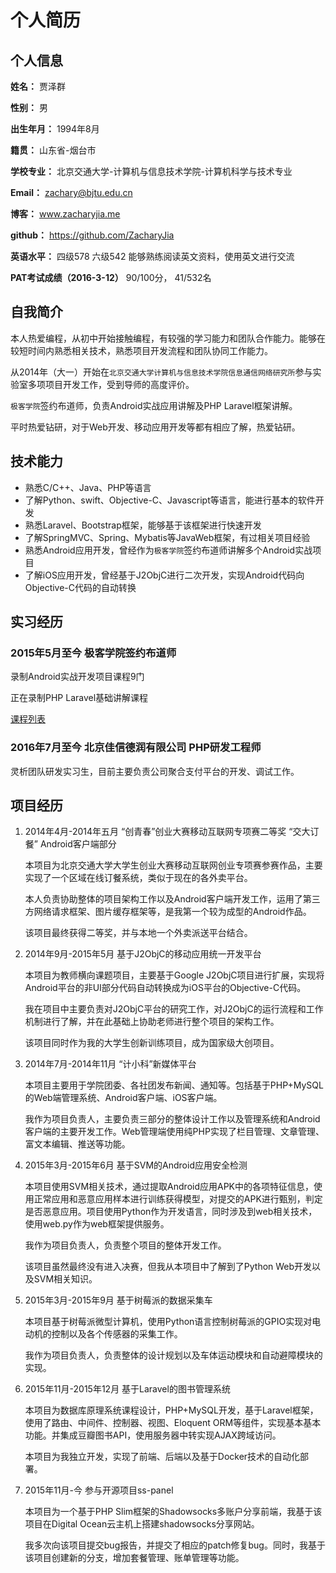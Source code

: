 # 个人简历

## 个人信息

**姓名：** 贾泽群

**性别：** 男

**出生年月：** 1994年8月

**籍贯：** 山东省-烟台市

**学校专业：** 北京交通大学-计算机与信息技术学院-计算机科学与技术专业

**Email：** zachary@bjtu.edu.cn

**博客：** www.zacharyjia.me

**github：** https://github.com/ZacharyJia

**英语水平：** 四级578  六级542  能够熟练阅读英文资料，使用英文进行交流 

**PAT考试成绩（2016-3-12）** 90/100分， 41/532名

## 自我简介

本人热爱编程，从初中开始接触编程，有较强的学习能力和团队合作能力。能够在较短时间内熟悉相关技术，熟悉项目开发流程和团队协同工作能力。

从2014年（大一）开始在`北京交通大学计算机与信息技术学院信息通信网络研究所`参与实验室多项项目开发工作，受到导师的高度评价。

`极客学院`签约布道师，负责Android实战应用讲解及PHP Laravel框架讲解。

平时热爱钻研，对于Web开发、移动应用开发等都有相应了解，热爱钻研。

## 技术能力

* 熟悉C/C++、Java、PHP等语言
* 了解Python、swift、Objective-C、Javascript等语言，能进行基本的软件开发
* 熟悉Laravel、Bootstrap框架，能够基于该框架进行快速开发
* 了解SpringMVC、Spring、Mybatis等JavaWeb框架，有过相关项目经验
* 熟悉Android应用开发，曾经作为`极客学院`签约布道师讲解多个Android实战项目
* 了解iOS应用开发，曾经基于J2ObjC进行二次开发，实现Android代码向Objective-C代码的自动转换

## 实习经历

### 2015年5月至今  极客学院签约布道师

   录制Android实战开发项目课程9门

   正在录制PHP Laravel基础讲解课程

   [课程列表](http://my.jikexueyuan.com/zacharyjia/record)
   
### 2016年7月至今 北京佳信德润有限公司 PHP研发工程师

   灵析团队研发实习生，目前主要负责公司聚合支付平台的开发、调试工作。
   
## 项目经历

1. 2014年4月-2014年五月 “创青春”创业大赛移动互联网专项赛二等奖 “交大订餐” Android客户端部分
   
   本项目为北京交通大学大学生创业大赛移动互联网创业专项赛参赛作品，主要实现了一个区域在线订餐系统，类似于现在的各外卖平台。
   
   本人负责协助整体的项目架构工作以及Android客户端开发工作，运用了第三方网络请求框架、图片缓存框架等，是我第一个较为成型的Android作品。
   
   该项目最终获得二等奖，并与本地一个外卖派送平台结合。
   
2. 2014年9月-2015年5月 基于J2ObjC的移动应用统一开发平台
   
   本项目为教师横向课题项目，主要基于Google J2ObjC项目进行扩展，实现将Android平台的非UI部分代码自动转换成为iOS平台的Objective-C代码。
   
   我在项目中主要负责对J2ObjC平台的研究工作，对J2ObjC的运行流程和工作机制进行了解，并在此基础上协助老师进行整个项目的架构工作。
   
   该项目同时作为我的大学生创新训练项目，成为国家级大创项目。
   
3. 2014年7月-2014年11月 “计小科”新媒体平台
   
   本项目主要用于学院团委、各社团发布新闻、通知等。包括基于PHP+MySQL的Web端管理系统、Android客户端、iOS客户端。
   
   我作为项目负责人，主要负责三部分的整体设计工作以及管理系统和Android客户端的主要开发工作。Web管理端使用纯PHP实现了栏目管理、文章管理、富文本编辑、推送等功能。
   
4. 2015年3月-2015年6月 基于SVM的Android应用安全检测
   
   本项目使用SVM相关技术，通过提取Android应用APK中的各项特征信息，使用正常应用和恶意应用样本进行训练获得模型，对提交的APK进行甄别，判定是否恶意应用。项目使用Python作为开发语言，同时涉及到web相关技术，使用web.py作为web框架提供服务。
   
   我作为项目负责人，负责整个项目的整体开发工作。
   
   该项目虽然最终没有进入决赛，但我从本项目中了解到了Python Web开发以及SVM相关知识。
   
5. 2015年3月-2015年9月 基于树莓派的数据采集车
   
   本项目基于树莓派微型计算机，使用Python语言控制树莓派的GPIO实现对电动机的控制以及各个传感器的采集工作。
   
   我作为项目负责人，负责整体的设计规划以及车体运动模块和自动避障模块的实现。
   
6. 2015年11月-2015年12月 基于Laravel的图书管理系统
   
   本项目为数据库原理系统课程设计，PHP+MySQL开发，基于Laravel框架，使用了路由、中间件、控制器、视图、Eloquent ORM等组件，实现基本基本功能。并集成豆瓣图书API，使用服务器中转实现AJAX跨域访问。
   
   本项目为我独立开发，实现了前端、后端以及基于Docker技术的自动化部署。
   
7. 2015年11月-今 参与开源项目ss-panel
   
   本项目为一个基于PHP Slim框架的Shadowsocks多账户分享前端，我基于该项目在Digital Ocean云主机上搭建shadowsocks分享网站。
   
   我多次向该项目提交bug报告，并提交了相应的patch修复bug。同时，我基于该项目创建新的分支，增加套餐管理、账单管理等功能。
